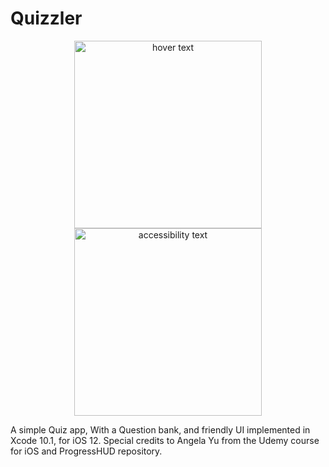 # Quizzler
<p align="center">
  <img src="https://i.ibb.co/K0Xd8kQ/Screen-Shot-2019-07-12-at-19-13-49.png" width="300" title="hover text">
  <img src="https://i.ibb.co/1mw6ZPZ/Screen-Shot-2019-07-12-at-19-13-17.png" width="300" alt="accessibility text">
</p>

A simple Quiz app, With a Question bank, and friendly UI implemented in Xcode 10.1, for iOS 12.
Special credits to Angela Yu from the Udemy course for iOS and ProgressHUD repository.
